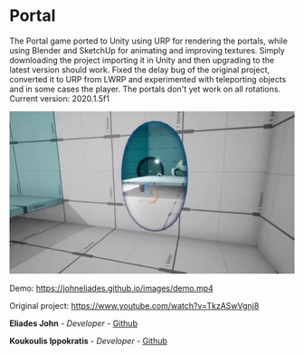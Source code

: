 # Portal

The Portal game ported to Unity using URP for rendering the portals, while using Blender and SketchUp for animating and improving textures. Simply downloading the project
importing it in Unity and then upgrading to the latest version should work. Fixed the delay bug of the original project, converted it to URP from LWRP and experimented with teleporting objects and in some cases the player. The portals don't yet work on all rotations. Current version: 2020.1.5f1

![Image of website](https://github.com/johneliades/portal/blob/master/preview.png)

Demo: https://johneliades.github.io/images/demo.mp4

Original project: https://www.youtube.com/watch?v=TkzASwVgnj8


**Eliades John** - *Developer* - [Github](https://github.com/johneliades)

**Koukoulis Ippokratis** - *Developer* - [Github](https://github.com/koukipp)
